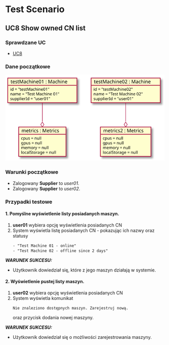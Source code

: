 # Test Scenario

## UC8 Show owned CN list

### Sprawdzane UC

- [UC8](../scenarios/UC8_Show%20owned%20CN%20list)

### Dane początkowe

![model](data/UC8_in.svg)

### Warunki początkowe 

- Zalogowany __Supplier__ to _user01_.
- Zalogowany __Supplier__ to _user02_.

### Przypadki testowe

#### 1. Pomyślne wyświetlenie listy posiadanych maszyn.

1. __user01__ wybiera opcję wyświetlenia posiadanych CN
2. System wyświetla listę posiadanych CN - pokazując ich nazwy oraz statusy
    ```
    - "Test Machine 01 - online"
    - "Test Machine 02 - offline since 2 days"
    ```

___WARUNEK SUKCESU:___

- Użytkownik dowiedział się, które z jego maszyn działają w systemie.

#### 2. Wyświetlenie pustej listy maszyn.

1. __user02__ wybiera opcję wyświetlenia posiadanych CN
2. System wyświetla komunikat
	```
	Nie znaleziono dostępnych maszyn. Zarejestruj nową.
	```
	oraz przycisk dodania nowej maszyny.

___WARUNEK SUKCESU:___

- Użytkownik dowiedział się o możliwości zarejestrowania maszyny.